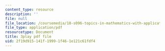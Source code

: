 ```yaml
---
content_type: resource
description: ''
file: null
file_location: /coursemedia/18-s096-topics-in-mathematics-with-applications-in-finance-fall-2013/2f19d915141f19991f461e121c61fdf4_PPl-7_RL0Ko.pdf
file_type: application/pdf
resourcetype: Document
title: 3play pdf file
uid: 2f19d915-141f-1999-1f46-1e121c61fdf4
---
```

